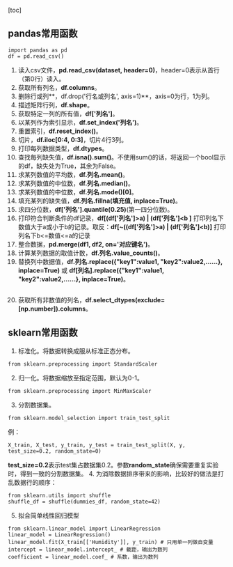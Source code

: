 [toc]
## pandas常用函数  
```
import pandas as pd  
df = pd.read_csv()
```
1. 读入csv文件，**pd.read_csv(dataset, header=0)**，header=0表示从首行（第0行）读入。
2. 获取所有列名，**df.columns**。
3. 删除行或列**，df.drop('行名或列名', axis=1)**，axis=0为行，1为列。
4. 描述矩阵行列，**df.shape**。
5. 获取特定一列的所有值，**df['列名']**。
6. 以某列作为索引显示，**df.set_index('列名')**。
7. 重置索引，**df.reset_index()**。
8. 切片，**df.iloc[0:4, 0:3]**，切片4行3列。
9. 打印每列数据类型，**df.dtypes**。
10. 查找每列缺失值，**df.isna().sum()**。不使用sum()的话，将返回一个bool显示的df，缺失处为True，其余为False。
11. 求某列数值的平均数，**df.列名.mean()**。
12. 求某列数值的中位数，**df.列名.median()**。
13. 求某列数值的中位数，**df.列名.mode()[0]**。
14. 填充某列的缺失值，**df.列名.fillna(填充值, inplace=True)**。
15. 求四分位数，**df['列名'].quantile(0.25)**(第一四分位数)。
16. 打印符合判断条件的df记录，**df[(df['列名']>a) | (df['列名']<b ]** 打印列名下数值大于a或小于b的记录。取反：**df[~((df['列名']>a) | (df['列名']<b)]** 打印列名下b<=数值<=a的记录
17. 整合数据，**pd.merge(df1, df2, on='对应键名')**。
18. 计算某列数据的取值计数，**df.列名.value_counts()**。
19. 替换列中数据值，**df.列名.replace({"key1":value1, "key2":value2,......}, inplace=True)** 或 **df[列名].replace({"key1":value1, "key2":value2,......}, inplace=True)**。
```
```
20. 获取所有非数值的列名，**df.select_dtypes(exclude=[np.number]).columns**。


## sklearn常用函数
 1. 标准化。将数据转换成服从标准正态分布。
 ```
 from sklearn.preprocessing import StandardScaler
 ```
 2. 归一化。将数据缩放至指定范围，默认为0-1。
 ```
 from sklearn.preprocessing import MinMaxScaler
 ```
 3.  分割数据集。
 ```
 from sklearn.model_selection import train_test_split
 ```
 例：
 ```
 X_train, X_test, y_train, y_test = train_test_split(X, y, test_size=0.2, random_state=0)
 ```
 **test_size=0.2**表示test集占数据集0.2。参数**random_state**确保需要重复实验时，得到一致的分割数据集。
 4. 为消除数据排序带来的影响，比较好的做法是打乱数据行的顺序：
 ```
 from sklearn.utils import shuffle
 shuffle_df = shuffle(dummies_df, random_state=42)
 ```
 5.  拟合简单线性回归模型
```
from sklearn.linear_model import LinearRegression
linear_model = LinearRegression()
linear_model.fit(X_train[['Humidity']], y_train) # 只用单一列做自变量
intercept = linear_model.intercept_ # 截距，输出为数列
coefficient = linear_model.coef_ # 系数，输出为数列
```
